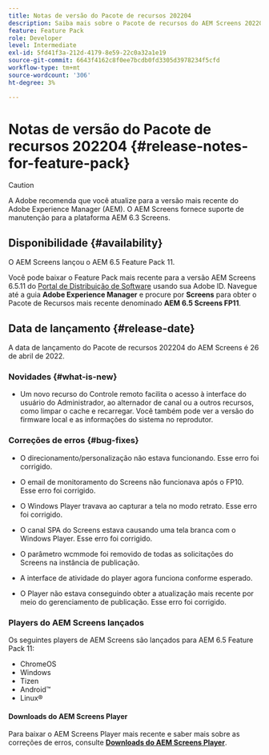 ```yaml
---
title: Notas de versão do Pacote de recursos 202204
description: Saiba mais sobre o Pacote de recursos do AEM Screens 202204, lançado em 26 de abril de 2022.
feature: Feature Pack
role: Developer
level: Intermediate
exl-id: 5fd41f3a-212d-4179-8e59-22c0a32a1e19
source-git-commit: 6643f4162c8f0ee7bcdb0fd3305d3978234f5cfd
workflow-type: tm+mt
source-wordcount: '306'
ht-degree: 3%

---
```


# Notas de versão do Pacote de recursos 202204 {#release-notes-for-feature-pack}

>[!CAUTION]
>A Adobe recomenda que você atualize para a versão mais recente do Adobe Experience Manager (AEM). O AEM Screens fornece suporte de manutenção para a plataforma AEM 6.3 Screens.

## Disponibilidade {#availability}

O AEM Screens lançou o AEM 6.5 Feature Pack 11.

Você pode baixar o Feature Pack mais recente para a versão AEM Screens 6.5.11 do [Portal de Distribuição de Software](https://experience.adobe.com/#/downloads/content/software-distribution/br/aem.html) usando sua Adobe ID. Navegue até a guia **Adobe Experience Manager** e procure por **Screens** para obter o Pacote de Recursos mais recente denominado **AEM 6.5 Screens FP11**.

## Data de lançamento {#release-date}

A data de lançamento do Pacote de recursos 202204 do AEM Screens é 26 de abril de 2022.

### Novidades {#what-is-new}

* Um novo recurso do Controle remoto facilita o acesso à interface do usuário do Administrador, ao alternador de canal ou a outros recursos, como limpar o cache e recarregar. Você também pode ver a versão do firmware local e as informações do sistema no reprodutor.

### Correções de erros {#bug-fixes}

* O direcionamento/personalização não estava funcionando. Esse erro foi corrigido.

* O email de monitoramento do Screens não funcionava após o FP10. Esse erro foi corrigido.

* O Windows Player travava ao capturar a tela no modo retrato. Esse erro foi corrigido.

* O canal SPA do Screens estava causando uma tela branca com o Windows Player. Esse erro foi corrigido.

* O parâmetro wcmmode foi removido de todas as solicitações do Screens na instância de publicação.

* A interface de atividade do player agora funciona conforme esperado.

* O Player não estava conseguindo obter a atualização mais recente por meio do gerenciamento de publicação. Esse erro foi corrigido.

### Players do AEM Screens lançados

Os seguintes players de AEM Screens são lançados para AEM 6.5 Feature Pack 11:

* ChromeOS
* Windows
* Tizen
* Android™
* Linux®

#### Downloads do AEM Screens Player

Para baixar o AEM Screens Player mais recente e saber mais sobre as correções de erros, consulte **[Downloads do AEM Screens Player](https://download.macromedia.com/screens/index.html)**.
